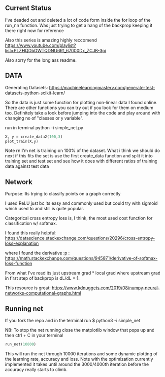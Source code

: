 ## Current Status 

I've deaded out and deleted a lot of code form inside the for loop of the run_nn function. Was just trying to get a hang of the backprop keeping it there right now for reference

Also this series is amazing highly reccomend 
https://www.youtube.com/playlist?list=PLZHQObOWTQDNU6R1_67000Dx_ZCJB-3pi

Also sorry for the long ass readme. 

## DATA 

Generating Datasets: https://machinelearningmastery.com/generate-test-datasets-python-scikit-learn/

So the data is just some function for plotting non-linear data I found online. There are other functions you can try out if you look for them on medium too. Definitely take a look before jumping into the code and play around with changing no of "classes or y variable". 

run in terminal python -i simple_net.py

``` python 
X, y = create_data2(100,3)
plot_train(X,y)
```

Note rn I'm net is training on 100% of the dataset. What i think we should do next if this fits the set is use the first create_data function and split it into training set and test set and see how it does with different ratios of training data against test data

## Network

Purpose: Its trying to classify points on a graph correctly

I used ReLU just bc its easy and commonly used but could try with sigmoid which used to and still is quite popular. 

Categorical cross entropy loss is, I think, the most used cost function for classification w/ softmax. 

I found this really helpful: https://datascience.stackexchange.com/questions/20296/cross-entropy-loss-explanation

where I found the derivative :p :  https://math.stackexchange.com/questions/945871/derivative-of-softmax-loss-function

From what I've read its just upstream grad * local grad where upstream grad in first step of backprop is dL/dL = 1. 

This resource is great: https://www.kdnuggets.com/2019/08/numpy-neural-networks-computational-graphs.html
 
## Running net 

If you fork the repo and in the terminal run 
$ python3 -i simple_net

NB: To stop the net running close the matplotlib window that pops up and then ctrl + C in your terminal

```python
run_net(10000)
```

This will run the net through 10000 iterations and some dynamic plotting of the learning rate, accuracy and loss. Note with the optimization currently implemented it takes until around the 3000/4000th iteration before the accuracy really starts to climb.


